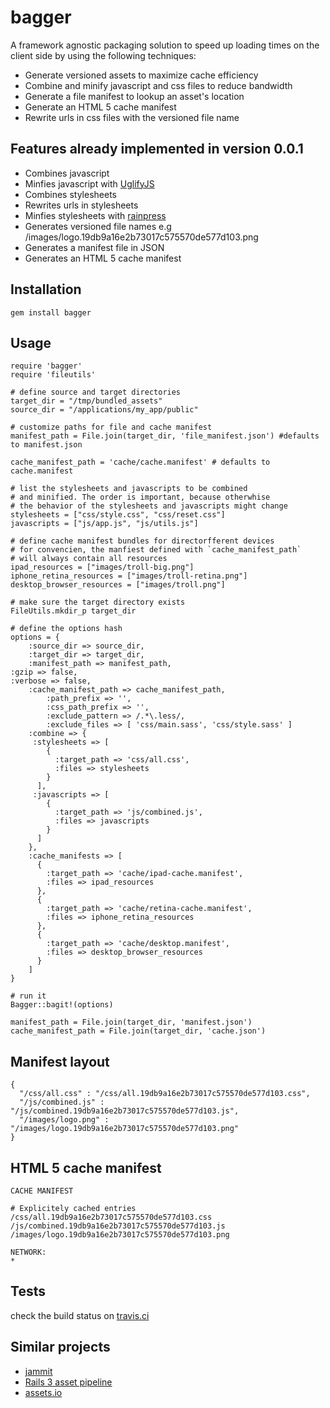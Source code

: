 # bagger

A framework agnostic packaging solution to speed up loading times 
on the client side by using the following techniques:

* Generate versioned assets to maximize cache efficiency
* Combine and minify javascript and css files to reduce bandwidth
* Generate a file manifest to lookup an asset's location
* Generate an HTML 5 cache manifest
* Rewrite urls in css files with the versioned file name

## Features already implemented in version 0.0.1

* Combines javascript
* Minfies javascript with [UglifyJS](https://github.com/mishoo/UglifyJS)
* Combines stylesheets
* Rewrites urls in stylesheets
* Minfies stylesheets with [rainpress](https://rubygems.org/gems/rainpress)
* Generates versioned file names e.g /images/logo.19db9a16e2b73017c575570de577d103.png
* Generates a manifest file in JSON
* Generates an HTML 5 cache manifest

## Installation

    gem install bagger

## Usage
	require 'bagger'
	require 'fileutils'
	
	# define source and target directories
	target_dir = "/tmp/bundled_assets"
	source_dir = "/applications/my_app/public"
  
	# customize paths for file and cache manifest
	manifest_path = File.join(target_dir, 'file_manifest.json') #defaults
	to manifest.json

	cache_manifest_path = 'cache/cache.manifest' # defaults to cache.manifest
	
	# list the stylesheets and javascripts to be combined
	# and minified. The order is important, because otherwhise
	# the behavior of the stylesheets and javascripts might change
	stylesheets = ["css/style.css", "css/reset.css"]
	javascripts = ["js/app.js", "js/utils.js"]

	# define cache manifest bundles for directorfferent devices
	# for convencien, the manfiest defined with `cache_manifest_path`
	# will always contain all resources
	ipad_resources = ["images/troll-big.png"]
	iphone_retina_resources = ["images/troll-retina.png"]
	desktop_browser_resources = ["images/troll.png"]
	
	# make sure the target directory exists
	FileUtils.mkdir_p target_dir
	
	# define the options hash
	options = {
		:source_dir => source_dir,
		:target_dir => target_dir,
		:manifest_path => manifest_path,
    :gzip => false,
    :verbose => false,
		:cache_manifest_path => cache_manifest_path,
    		:path_prefix => '',
    		:css_path_prefix => '',
    		:exclude_pattern => /.*\.less/,
    		:exclude_files => [ 'css/main.sass', 'css/style.sass' ]
		:combine => {
		 :stylesheets => [
		    {
		      :target_path => 'css/all.css',
		      :files => stylesheets
		    }
		  ],
		 :javascripts => [
		    {
		      :target_path => 'js/combined.js',
		      :files => javascripts
		    }
		  ]
		},
		:cache_manifests => [
		  {
		    :target_path => 'cache/ipad-cache.manifest',
		    :files => ipad_resources
		  },
		  {
		    :target_path => 'cache/retina-cache.manifest',
		    :files => iphone_retina_resources
		  },
		  {
		    :target_path => 'cache/desktop.manifest',
		    :files => desktop_browser_resources
		  }
		]
	}
	
	# run it
	Bagger::bagit!(options)
	
	manifest_path = File.join(target_dir, 'manifest.json')
	cache_manifest_path = File.join(target_dir, 'cache.json')
	
## Manifest layout

    {
	  "/css/all.css" : "/css/all.19db9a16e2b73017c575570de577d103.css",
	  "/js/combined.js" : "/js/combined.19db9a16e2b73017c575570de577d103.js",
	  "/images/logo.png" : "/images/logo.19db9a16e2b73017c575570de577d103.png" 
	}
	
## HTML 5 cache manifest

	CACHE MANIFEST

	# Explicitely cached entries
	/css/all.19db9a16e2b73017c575570de577d103.css
	/js/combined.19db9a16e2b73017c575570de577d103.js
	/images/logo.19db9a16e2b73017c575570de577d103.png

	NETWORK:
	*

## Tests

check the build status on [travis.ci](http://travis-ci.org/wooga/bagger)

## Similar projects

* [jammit](https://github.com/documentcloud/jammit)
* [Rails 3 asset pipeline](http://blog.nodeta.com/2011/06/14/rails-3-1-asset-pipeline-in-the-real-world/)
* [assets.io](http://www.assets.io/)
